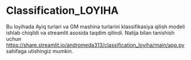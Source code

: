 # Classification_LOYIHA
Bu loyihada Ayiq turlari va GM mashina turlarini klassifikasiya qilish modeli ishlab chiqildi va streamlit asosida taqdim qilindi. Natija bilan 
tanishish uchun https://share.streamlit.io/andromeda313/classification_loyiha/main/app.py sahifaga utishingiz mumkin.

